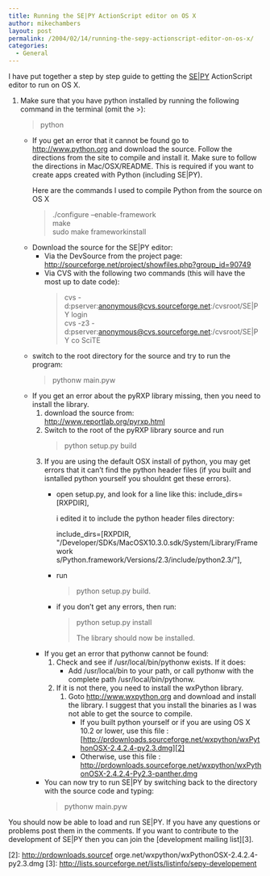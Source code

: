 ```yaml
---
title: Running the SE|PY ActionScript editor on OS X
author: mikechambers
layout: post
permalink: /2004/02/14/running-the-sepy-actionscript-editor-on-os-x/
categories:
  - General
---
```



I have put together a step by step guide to getting the [SE|PY][1] ActionScript editor to run on OS X.

<!--more-->

1.  Make sure that you have python installed by running the following command in the terminal (omit the >):  
    >python</p> 
    *   If you get an error that it cannot be found go to <http://www.python.org> and download the source. Follow the directions from the site to compile and install it. 
        Make sure to follow the directions in Mac/OSX/README. This is required if you want to create apps created with Python (including SE|PY).
        
        Here are the commands I used to compile Python from the source on OS X
        
        >./configure &#8211;enable-framework  
        >make  
        >sudo make frameworkinstall </li> </ul> </li> 
        *   Download the source for the SE|PY editor: 
            *   Via the DevSource from the project page:  
                <http://sourceforge.net/project/showfiles.php?group_id=90749> 
            *   Via CVS with the following two commands (this will have the most up to date code):  
                >cvs -d:pserver:anonymous@cvs.sourceforge.net:/cvsroot/SE|PY login  
                >cvs -z3 -d:pserver:anonymous@cvs.sourceforge.net:/cvsroot/SE|PY co SciTE
        *   switch to the root directory for the source and try to run the program:  
            >pythonw main.pyw 
        *   If you get an error about the pyRXP library missing, then you need to install the library. 
            1.  download the source from:  
                <http://www.reportlab.org/pyrxp.html> 
            2.  Switch to the root of the pyRXP library source and run  
                >python setup.py build 
            3.  If you are using the default OSX install of python, you may get errors that it can&#8217;t find the python header files (if you built and isntalled python yourself you shouldnt get these errors). 
                *   open setup.py, and look for a line like this: 
                    include_dirs=[RXPDIR],
                    
                    i edited it to include the python header files directory:
                    
                    include_dirs=[RXPDIR, "/Developer/SDKs/MacOSX10.3.0.sdk/System/Library/Framework  
                    s/Python.framework/Versions/2.3/include/python2.3/"], </li> </ul> </li> 
                    *   run  
                        >python setup.py build. 
                    *   if you don&#8217;t get any errors, then run:  
                        >python setup.py install</p> 
                        The library should now be installed. </li> </ol> </li> 
                        *   If you get an error that pythonw cannot be found: 
                            1.  Check and see if /usr/local/bin/pythonw exists. If it does: 
                                *   Add /usr/local/bin to your path, or call pythonw with the complete path /usr/local/bin/pythonw. 
                            2.  If it is not there, you need to install the wxPython library. 
                                1.  Goto <http://www.wxpython.org> and download and install the library. I suggest that you install the binaries as I was not able to get the source to compile. 
                                    *   If you built python yourself or if you are using OS X 10.2 or lower, use this file :   
                                        [http://prdownloads.sourceforge.net/wxpython/wxPythonOSX-2.4.2.4-py2.3.dmg][2]
                                    *   Otherwise, use this file :  
                                        <http://prdownloads.sourceforge.net/wxpython/wxPythonOSX-2.4.2.4-Py2.3-panther.dmg>
                        *   You can now try to run SE|PY by switching back to the directory with the source code and typing: 
                            >pythonw main.pyw </li> </ol> 
                            You should now be able to load and run SE|PY. If you have any questions or problems post them in the comments. If you want to contribute to the development of SE|PY then you can join the [development mailing list][3].

 [1]: http://www.sephiroth.it/python/sepy.php
 [2]: http://prdownloads.sourcef  orge.net/wxpython/wxPythonOSX-2.4.2.4-py2.3.dmg
 [3]: http://lists.sourceforge.net/lists/listinfo/sepy-developement